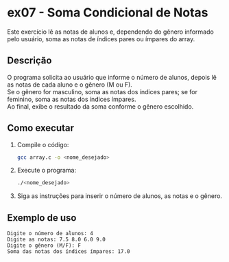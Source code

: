 # ex07 - Soma Condicional de Notas

Este exercício lê as notas de alunos e, dependendo do gênero informado pelo usuário, soma as notas de índices pares ou ímpares do array.

## Descrição

O programa solicita ao usuário que informe o número de alunos, depois lê as notas de cada aluno e o gênero (M ou F).  
Se o gênero for masculino, soma as notas dos índices pares; se for feminino, soma as notas dos índices ímpares.  
Ao final, exibe o resultado da soma conforme o gênero escolhido.

## Como executar

1. Compile o código:
   ```sh
   gcc array.c -o <nome_desejado>
   ```

2. Execute o programa:
   ```sh
   ./<nome_desejado>
   ```

3. Siga as instruções para inserir o número de alunos, as notas e o gênero.

## Exemplo de uso

```
Digite o número de alunos: 4
Digite as notas: 7.5 8.0 6.0 9.0
Digite o gênero (M/F): F
Soma das notas dos índices ímpares: 17.0
```
